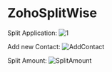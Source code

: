 # ZohoSplitWise

Split Application:
![1](https://user-images.githubusercontent.com/47890506/131112229-30dca607-6f3e-489f-abeb-15ff8d69d3b2.PNG)

Add new Contact:
![AddContact](https://user-images.githubusercontent.com/47890506/131112318-2c4b9e38-0dc1-4fda-a7aa-ad95842fd9a8.PNG)

Split Amount:
![SplitAmount](https://user-images.githubusercontent.com/47890506/131112389-28033d1f-c992-4cc6-bb2c-588b5df8eea1.PNG)



